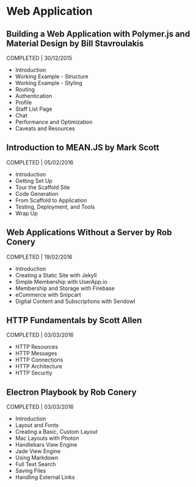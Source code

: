 # Web Application

## Building a Web Application with Polymer.js and Material Design by Bill Stavroulakis
COMPLETED | 30/12/2015

- Introduction
- Working Example - Structure
- Working Example - Styling
- Routing
- Authentication
- Profile
- Staff List Page
- Chat
- Performance and Optimization
- Caveats and Resources

## Introduction to MEAN.JS by Mark Scott
COMPLETED | 05/02/2016

- Introduction
- Getting Set Up
- Tour the Scaffold Site
- Code Generation
- From Scaffold to Application
- Testing, Deployment, and Tools
- Wrap Up

## Web Applications Without a Server by Rob Conery
COMPLETED | 19/02/2016

- Introduction
- Creating a Static Site with Jekyll
- Simple Membership with UserApp.io
- Membership and Storage with Firebase
- eCommerce with Snipcart
- Digital Content and Subscriptions with Sendowl

## HTTP Fundamentals by Scott Allen
COMPLETED | 03/03/2016

- HTTP Resources
- HTTP Messages
- HTTP Connections
- HTTP Architecture
- HTTP Security


## Electron Playbook by Rob Conery
COMPLETED | 03/03/2016

- Introduction
- Layout and Fonts
- Creating a Basic, Custom Layout
- Mac Layouts with Photon
- Handlebars View Engine
- Jade View Engine
- Using Markdown
- Full Text Search
- Saving Files
- Handling External Links
